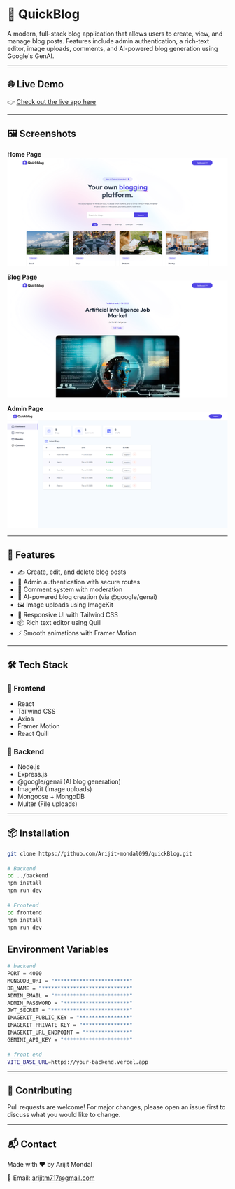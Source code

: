 # 📝 QuickBlog

A modern, full-stack blog application that allows users to create, view, and manage blog posts. Features include admin authentication, a rich-text editor, image uploads, comments, and AI-powered blog generation using Google's GenAI.

---

## 🌐 Live Demo

👉 [Check out the live app here](https://quick-blog-nine-kappa.vercel.app/)

---

## 🖼️ Screenshots

**Home Page**  
![Home](./frontend/public/home.png)

**Blog Page**  
![Blog](./frontend/public/blog.png)

**Admin Page**  
![Admin](./frontend/public/admin.png)

---

## 🚀 Features

- ✍️ Create, edit, and delete blog posts
- 🔐 Admin authentication with secure routes
- 💬 Comment system with moderation
- 🤖 AI-powered blog creation (via @google/genai)
- 🖼️ Image uploads using ImageKit
- 🎨 Responsive UI with Tailwind CSS
- 📦 Rich text editor using Quill
- ⚡ Smooth animations with Framer Motion

---

## 🛠️ Tech Stack

### 🔹 Frontend
- React
- Tailwind CSS
- Axios
- Framer Motion
- React Quill

### 🔹 Backend
- Node.js
- Express.js
- @google/genai (AI blog generation)
- ImageKit (Image uploads)
- Mongoose + MongoDB
- Multer (File uploads)

---

## 📦 Installation

```bash
git clone https://github.com/Arijit-mondal099/quickBlog.git

# Backend
cd ../backend
npm install
npm run dev

# Frontend
cd frontend
npm install
npm run dev
```

## Environment Variables
```bash
# backend
PORT = 4000
MONGODB_URI = "************************"
DB_NAME = "****************************"
ADMIN_EMAIL = "************************"
ADMIN_PASSWORD = "*********************"
JWT_SECRET = "*************************"
IMAGEKIT_PUBLIC_KEY = "****************"
IMAGEKIT_PRIVATE_KEY = "***************"
IMAGEKIT_URL_ENDPOINT = "**************"
GEMINI_API_KEY = "*********************"

# front end
VITE_BASE_URL=https://your-backend.vercel.app
```

---

## 🤝 Contributing
Pull requests are welcome! For major changes, please open an issue first to discuss what you would like to change.

--- 

## 📬 Contact
Made with ❤️ by Arijit Mondal

📧 Email: arijitm717@gmail.com

